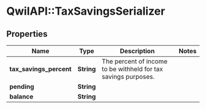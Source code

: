 # QwilAPI::TaxSavingsSerializer

## Properties
Name | Type | Description | Notes
------------ | ------------- | ------------- | -------------
**tax_savings_percent** | **String** | The percent of income to be withheld for tax savings purposes. | 
**pending** | **String** |  | 
**balance** | **String** |  | 


